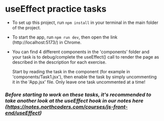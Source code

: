 # useEffect practice tasks

- To set up this project, run `npm install` in your terminal in the main folder of the project.

- To start the app, run `npm run dev`, then open the link (http://localhost:5173/) in Chrome.

- You can find 4 different components in the 'components' folder and your task is to debug/complete the useEffect() call to render the page as described in the description for each exercise.

  Start by reading the task in the component (for example in 'components/Task1.jsx'), then enable the task by simply uncommenting it in the 'App.jsx' file. Only leave one task uncommented at a time!

### _Before starting to work on these tasks, it's recommended to take another look at the useEffect hook in our notes here (https://notes.northcoders.com/courses/js-front-end/useEffect)_
